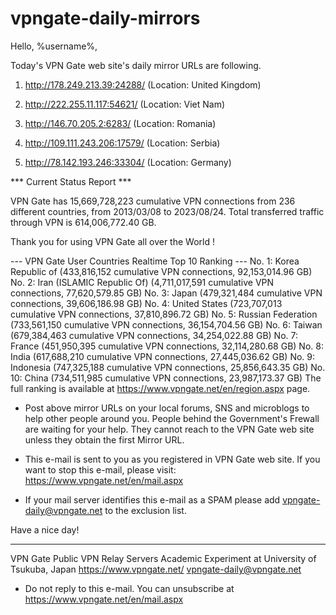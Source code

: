 # vpngate-daily-mirrors

Hello, %username%,

Today's VPN Gate web site's daily mirror URLs are following.

1. http://178.249.213.39:24288/
   (Location: United Kingdom)

2. http://222.255.11.117:54621/
   (Location: Viet Nam)

3. http://146.70.205.2:6283/
   (Location: Romania)

4. http://109.111.243.206:17579/
   (Location: Serbia)

5. http://78.142.193.246:33304/
   (Location: Germany)


*** Current Status Report ***

VPN Gate has 15,669,728,223 cumulative VPN connections from 236 different countries, from 2013/03/08 to 2023/08/24.
Total transferred traffic through VPN is 614,006,772.40 GB.

Thank you for using VPN Gate all over the World !


--- VPN Gate User Countries Realtime Top 10 Ranking ---
No. 1: Korea Republic of (433,816,152 cumulative VPN connections, 92,153,014.96 GB)
No. 2: Iran (ISLAMIC Republic Of) (4,711,017,591 cumulative VPN connections, 77,620,579.85 GB)
No. 3: Japan (479,321,484 cumulative VPN connections, 39,606,186.98 GB)
No. 4: United States (723,707,013 cumulative VPN connections, 37,810,896.72 GB)
No. 5: Russian Federation (733,561,150 cumulative VPN connections, 36,154,704.56 GB)
No. 6: Taiwan (679,384,463 cumulative VPN connections, 34,254,022.88 GB)
No. 7: France (451,950,395 cumulative VPN connections, 32,114,280.68 GB)
No. 8: India (617,688,210 cumulative VPN connections, 27,445,036.62 GB)
No. 9: Indonesia (747,325,188 cumulative VPN connections, 25,856,643.35 GB)
No. 10: China (734,511,985 cumulative VPN connections, 23,987,173.37 GB)
The full ranking is available at https://www.vpngate.net/en/region.aspx page.


* Post above mirror URLs on your local forums, SNS and microblogs
  to help other people around you.
  People behind the Government's Frewall are waiting for your help.
  They cannot reach to the VPN Gate web site
  unless they obtain the first Mirror URL.

* This e-mail is sent to you as you registered in VPN Gate web site.
  If you want to stop this e-mail, please visit:
  https://www.vpngate.net/en/mail.aspx

* If your mail server identifies this e-mail as a SPAM
  please add vpngate-daily@vpngate.net to the exclusion list.

Have a nice day!

------------------------------------------------------
VPN Gate Public VPN Relay Servers
Academic Experiment at University of Tsukuba, Japan
https://www.vpngate.net/
vpngate-daily@vpngate.net
* Do not reply to this e-mail.
  You can unsubscribe at https://www.vpngate.net/en/mail.aspx


